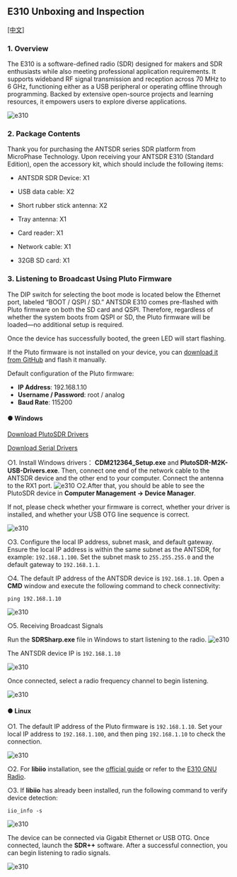 ## E310 Unboxing and Inspection


[[中文]](../../../cn/device_and_usage_manual/ANTSDR_E_Series_Module/ANTSDR_E310_Reference_Manual/AntsdrE310_Unpacking_examination_cn.html)


### 1. Overview

The E310 is a software-defined radio (SDR) designed for makers and SDR enthusiasts while also meeting professional application requirements. It supports wideband RF signal transmission and reception across 70 MHz to 6 GHz, functioning either as a USB peripheral or operating offline through programming. Backed by extensive open-source projects and learning resources, it empowers users to explore diverse applications.

![e310](./ANTSDR_E310_Reference_Manual.assets/e310.jpg)

### 2. Package Contents

Thank you for purchasing the ANTSDR series SDR platform from MicroPhase Technology. Upon receiving your ANTSDR E310 (Standard Edition), open the accessory kit, which should include the following items:

- ANTSDR SDR Device: X1

- USB data cable: X2 

- Short rubber stick antenna: X2

- Tray antenna: X1

- Card reader: X1

- Network cable: X1

- 32GB SD card: X1

### 3. Listening to Broadcast Using **Pluto Firmware**

The DIP switch for selecting the boot mode is located below the Ethernet port, labeled “BOOT / QSPI / SD.”
 ANTSDR E310 comes pre-flashed with Pluto firmware on both the SD card and QSPI. Therefore, regardless of whether the system boots from QSPI or SD, the Pluto firmware will be loaded—no additional setup is required.

Once the device has successfully booted, the green LED will start flashing.

If the Pluto firmware is not installed on your device, you can [download it from GitHub](https://github.com/MicroPhase/antsdr-fw-patch/releases) and flash it manually.

Default configuration of the Pluto firmware:

- **IP Address**: 192.168.1.10
- **Username / Password**: root / analog
- **Baud Rate**: 115200

#### ● Windows 

[Download PlutoSDR Drivers](https://wiki.analog.com/university/tools/pluto/drivers/windows)

[Download Serial Drivers](https://ftdichip.com/wp-content/uploads/2021/08/CDM212364_Setup.zip)

○1. Install Windows drivers： **CDM212364_Setup.exe** and **PlutoSDR-M2K-USB-Drivers.exe**.
Then, connect one end of the network cable to the ANTSDR device and the other end to your computer. Connect the antenna to the RX1 port.
![e310](./ANTSDR_E310_Reference_Manual.assets/E310_connect_.png)
○2.After that, you should be able to see the PlutoSDR device in **Computer Management → Device Manager**.

If not, please check whether your firmware is correct, whether your driver is installed, and whether your USB OTG line sequence is correct.

![e310](./ANTSDR_E310_Reference_Manual.assets/pluto_windows.png)

○3. Configure the local IP address, subnet mask, and default gateway. Ensure the local IP address is within the same subnet as the ANTSDR, for example: `192.168.1.100`. Set the subnet mask to `255.255.255.0` and the default gateway to `192.168.1.1`.

○4. The default IP address of the ANTSDR device is `192.168.1.10`.
 Open a **CMD** window and execute the following command to check connectivity:

```
ping 192.168.1.10
```

![e310](./ANTSDR_E310_Reference_Manual.assets/ping192168110.png)


○5. Receiving Broadcast Signals

Run the **SDRSharp.exe** file in Windows to start listening to the radio.
![e310](./ANTSDR_E310_Reference_Manual.assets/sdrsharp.png)

The ANTSDR device IP is `192.168.1.10`

![e310](./ANTSDR_E310_Reference_Manual.assets/sdrsharp_connect.png)

Once connected, select a radio frequency channel to begin listening.

![e310](./ANTSDR_E310_Reference_Manual.assets/sdrsharp_fm_plutosdr.png)

#### ● Linux

○1. The default IP address of the Pluto firmware is `192.168.1.10`. Set your local IP address to `192.168.1.100`, and then ping `192.168.1.10` to check the connection.

![e310](./ANTSDR_E310_Reference_Manual.assets/linux_ping192.168.1.10.png)

○2. For **libiio** installation, see the [official guide](https://wiki.analog.com/resources/eval/user-guides/ad-fmcdaq2-ebz/software/linux/applications/libiio) or refer to the [E310 GNU Radio](./AntsdrE310_gnurdio.md).


○3. If **libiio** has already been installed, run the following command to verify device detection:

```
iio_info -s
```

![e310](./ANTSDR_E310_Reference_Manual.assets/linux_iio_info_s.png)

The device can be connected via Gigabit Ethernet or USB OTG.
 Once connected, launch the **SDR++** software.
 After a successful connection, you can begin listening to radio signals.


![e310](./ANTSDR_E310_Reference_Manual.assets/linux_sdr++.png)

